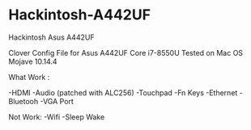 # Hackintosh-A442UF
Hackintosh Asus A442UF

Clover Config File for Asus A442UF Core i7-8550U
Tested on Mac OS Mojave 10.14.4

What Work :

-HDMI 
-Audio (patched with ALC256)
-Touchpad
-Fn Keys
-Ethernet
-Bluetooh
-VGA Port

Not Work:
-Wifi
-Sleep Wake
